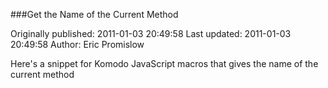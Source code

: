 ###Get the Name of the Current Method

Originally published: 2011-01-03 20:49:58
Last updated: 2011-01-03 20:49:58
Author: Eric Promislow

Here's a snippet for Komodo JavaScript macros that gives the name of the current method